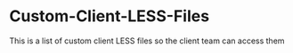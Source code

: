 # Custom-Client-LESS-Files
This is a list of custom client LESS files so the client team can access them
